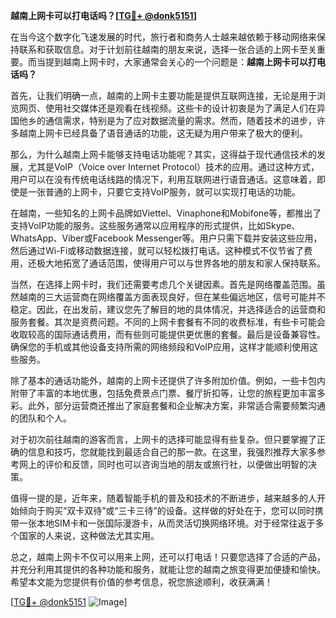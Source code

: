 **越南上网卡可以打电话吗？[[TG💪+ @donk5151](https://t.me/s/donk5151)]**

在当今这个数字化飞速发展的时代，旅行者和商务人士越来越依赖于移动网络来保持联系和获取信息。对于计划前往越南的朋友来说，选择一张合适的上网卡至关重要。而当提到越南上网卡时，大家通常会关心的一个问题是：**越南上网卡可以打电话吗？**

首先，让我们明确一点，越南的上网卡主要功能是提供互联网连接，无论是用于浏览网页、使用社交媒体还是观看在线视频。这些卡的设计初衷是为了满足人们在异国他乡的通信需求，特别是为了应对数据流量的需求。然而，随着技术的进步，许多越南上网卡已经具备了语音通话的功能，这无疑为用户带来了极大的便利。

那么，为什么越南上网卡能够支持电话功能呢？其实，这得益于现代通信技术的发展，尤其是VoIP（Voice over Internet Protocol）技术的应用。通过这种方式，用户可以在没有传统电话线路的情况下，利用互联网进行语音通话。这意味着，即使是一张普通的上网卡，只要它支持VoIP服务，就可以实现打电话的功能。

在越南，一些知名的上网卡品牌如Viettel、Vinaphone和Mobifone等，都推出了支持VoIP功能的服务。这些服务通常以应用程序的形式提供，比如Skype、WhatsApp、Viber或Facebook Messenger等。用户只需下载并安装这些应用，然后通过Wi-Fi或移动数据连接，就可以轻松拨打电话。这种模式不仅节省了费用，还极大地拓宽了通话范围，使得用户可以与世界各地的朋友和家人保持联系。

当然，在选择上网卡时，我们还需要考虑几个关键因素。首先是网络覆盖范围。虽然越南的三大运营商在网络覆盖方面表现良好，但在某些偏远地区，信号可能并不稳定。因此，在出发前，建议您先了解目的地的具体情况，并选择适合的运营商和服务套餐。其次是资费问题。不同的上网卡套餐有不同的收费标准，有些卡可能会收取较高的国际通话费用，而有些则可能提供更优惠的套餐。最后是设备兼容性。确保您的手机或其他设备支持所需的网络频段和VoIP应用，这样才能顺利使用这些服务。

除了基本的通话功能外，越南的上网卡还提供了许多附加价值。例如，一些卡包内附带了丰富的本地优惠，包括免费景点门票、餐厅折扣等，让您的旅程更加丰富多彩。此外，部分运营商还推出了家庭套餐和企业解决方案，非常适合需要频繁沟通的团队和个人。

对于初次前往越南的游客而言，上网卡的选择可能显得有些复杂。但只要掌握了正确的信息和技巧，您就能找到最适合自己的那一款。在这里，我强烈推荐大家多参考网上的评价和反馈，同时也可以咨询当地的朋友或旅行社，以便做出明智的决策。

值得一提的是，近年来，随着智能手机的普及和技术的不断进步，越来越多的人开始倾向于购买“双卡双待”或“三卡三待”的设备。这样做的好处在于，您可以同时携带一张本地SIM卡和一张国际漫游卡，从而灵活切换网络环境。对于经常往返于多个国家的人来说，这种做法尤其实用。

总之，越南上网卡不仅可以用来上网，还可以打电话！只要您选择了合适的产品，并充分利用其提供的各种功能和服务，就能让您的越南之旅变得更加便捷和愉快。希望本文能为您提供有价值的参考信息，祝您旅途顺利，收获满满！

[[TG💪+ @donk5151](https://t.me/s/donk5151) ![Image](https://i.postimg.cc/rwNCRYN7/Snipaste-2025-04-30-17-27-05.png)]